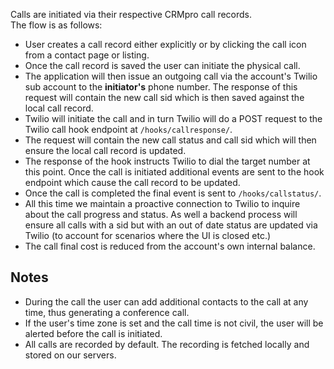 Calls are initiated via their respective CRMpro call records.  
The flow is as follows:  

* User creates a call record either explicitly or by clicking the call icon from a contact page or listing. 
* Once the call record is saved the user can initiate the physical call. 
* The application will then issue an outgoing call via the account's Twilio sub account to the **initiator's** phone number. The response of this request will contain the new call sid which is then saved against the local call record. 
* Twilio will initiate the call and in turn Twilio will do a POST request to the Twilio call hook endpoint at `/hooks/callresponse/`. 
* The request will contain the new call status and call sid which will then ensure the local call record is updated. 
* The response of the hook instructs Twilio to dial the target number at this point. Once the call is initiated additional events are sent to the hook endpoint which cause the call record to be updated. 
* Once the call is completed the final event is sent to `/hooks/callstatus/`. 
* All this time we maintain a proactive connection to Twilio to inquire about the call progress and status. As well a backend process will ensure all calls with a sid but with an out of date status are updated via Twilio (to account for scenarios where the UI is closed etc.)
* The call final cost is reduced from the account's own internal balance. 

## Notes
* During the call the user can add additional contacts to the call at any time, thus generating a conference call.  
* If the user's time zone is set and the call time is not civil, the user will be alerted before the call is initiated. 
* All calls are recorded by default. The recording is fetched locally and stored on our servers. 